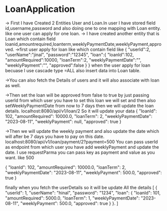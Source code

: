 # LoanApplication

-> First I have Created 2 Entities User and Loan.In user I have stored field id,username,password and also doing one to one mapping with Loan entity. like one user can apply for one loan.
-> I have created another entity that is Loan which contain field loanid,amountrequired,loanterm,weeklyPaymentDate,weeklyPayment,approved.
->first user apply for loan like which contain field like 
{
    "userId":2,
    "userName":"jinal",
    "password":"12345",
    "loan":{
        "loanId":102,
        "amountRequired":10000,
        "loanTerm":2,
        "weeklyPaymentDate":"",
        "weeklyPayment":"",
        "approved":false
    }
}
when the user apply for loan  becuase I use cascade type =ALL also insert data into Loan table.

->You can also fetch the Details of users and it will also associate with loan as well.

->Then set the loan will be approved from false to true by just passing userId from which user you have to set this loan we will set and then also setWeeklyPaymentDate from now to 7 days then we will update the loan details.
localhost:8080/api/v1/loan/2 
So it will update your data 
{
    "loanId": 102,
    "amountRequired": 10000.0,
    "loanTerm": 2,
    "weeklyPaymentDate": "2023-08-11",
    "weeklyPayment": null,
    "approved": true
}


->Then we will update the weekly payment and also update the date which will after be 7 days you have to pay on this date. 
localhost:8080/api/v1/loan/payment/2?payment=500
You can pass userId as endpoint from which user you have add weeklyPayment and update the date.
I use requestParma you can pass key as payment and value as you want. like 500

{
    "loanId": 102,
    "amountRequired": 10000.0,
    "loanTerm": 2,
    "weeklyPaymentDate": "2023-08-11",
    "weeklyPayment": 500.0,
    "approved": true
}


finally when you fetch the userDetails so it will be update All the details
[
    {
        "userId": 1,
        "userName": "hinal",
        "password": "1234",
        "loan": {
            "loanId": 101,
            "amountRequired": 5000.0,
            "loanTerm": 1,
            "weeklyPaymentDate": "2023-08-11",
            "weeklyPayment": 500.0,
            "approved": true
        }
    }.
]

